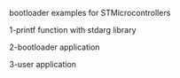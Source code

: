 bootloader examples for STMicrocontrollers

1-printf function with stdarg library

2-bootloader application

3-user application
